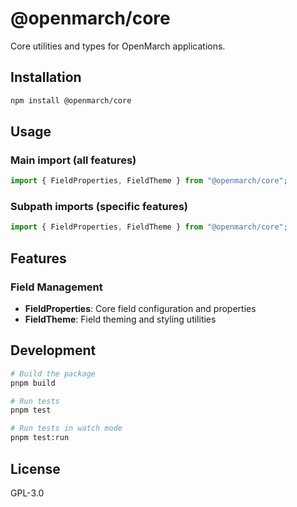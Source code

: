 # @openmarch/core

Core utilities and types for OpenMarch applications.

## Installation

```bash
npm install @openmarch/core
```

## Usage

### Main import (all features)

```typescript
import { FieldProperties, FieldTheme } from "@openmarch/core";
```

### Subpath imports (specific features)

```typescript
import { FieldProperties, FieldTheme } from "@openmarch/core";
```

## Features

### Field Management

- **FieldProperties**: Core field configuration and properties
- **FieldTheme**: Field theming and styling utilities

## Development

```bash
# Build the package
pnpm build

# Run tests
pnpm test

# Run tests in watch mode
pnpm test:run
```

## License

GPL-3.0
